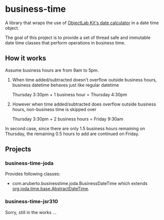 # business-time

A library that wraps the use of [ObjectLab Kit's date calculator](http://objectlabkit.sourceforge.net/) in a date time object.

The goal of this project is to provide a set of thread safe and immutable date time classes that perform operations in business time.

## How it works

Assume business hours are from 9am to 5pm.

1) When time added/subtracted doesn't overflow outside business hours, business datetime behaves just like regular datetime

    Thursday 3:30pm + 1 business hour = Thursday 4:30pm

2) However when time added/subtracted does overflow outside business hours, non-business time is skipped over

    Thursday 3:30pm + 2 business hours = Friday 9:30am

In second case, since there are only 1.5 business hours remaining on Thursday, the remaining 0.5 hours to add are continued on Friday.

## Projects

### business-time-joda

Provides following classes:

* com.aruberto.businesstime.joda.BusinessDateTime which extends [org.joda.time.base.AbstractDateTime](http://joda-time.sourceforge.net/apidocs/org/joda/time/base/AbstractDateTime.html).

### business-time-jsr310

Sorry, still in the works ...
